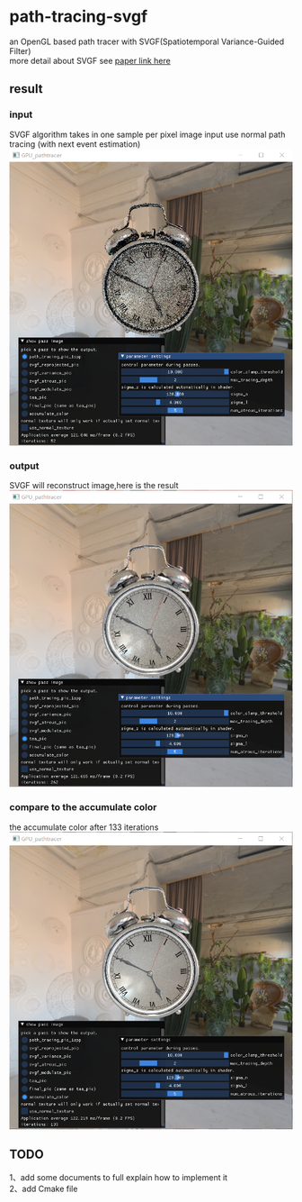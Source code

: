 # path-tracing-svgf
an OpenGL based path tracer with SVGF(Spatiotemporal Variance-Guided Filter)  
more detail about SVGF see [paper link here](http://behindthepixels.io/assets/files/hpg17_svgf.pdf)
## result
### input
SVGF algorithm takes in one sample per pixel image input use normal path tracing (with next event estimation)  
![1spp_input](https://github.com/blxl909/path-tracing-svgf/blob/master/result/1spp_input.png)
### output
SVGF will reconstruct image,here is the result  
![svgf_output](https://github.com/blxl909/path-tracing-svgf/blob/master/result/svgf_output.png)
### compare to the accumulate color
the accumulate color after 133 iterations  
![acc_color](https://github.com/blxl909/path-tracing-svgf/blob/master/result/accumulate_output.png)
## TODO
1、add some documents to full explain how to implement it  
2、add Cmake file
